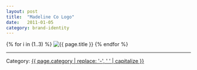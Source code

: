 ```yaml
---
layout: post
title:  "Madeline Co Logo"
date:   2011-01-05
category: brand-identity
---
```


{% for i in (1..3) %}
  <img class="img-fluid mx-auto d-block" src="{{ site.imageurl }}{{ page.title | replace: ' ', '-' | downcase }}/{{ i }}.jpg" alt="{{ page.title }}" >
{% endfor %}
<hr>
<p>Category: <a href="/category/{{ page.category }}">{{ page.category | replace: '-', ' ' | capitalize }}</a></p>